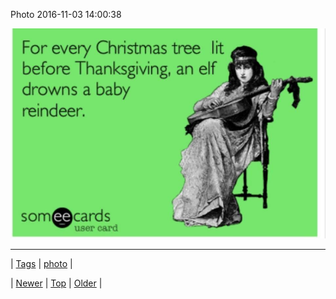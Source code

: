<!--
title: Photo 2016-11-03 14
date: 2020-06-28T15:27:00.134Z
tags: photo
-->


Photo 2016-11-03 14:00:38

![](152685474824-0.jpg)

<!--BOTTOM-POST-NAVIGATION-->
---

| [Tags](tags.md) | [photo](tag-photo.md) |

| [Newer](152679856415.md) | [Top](index.md) | [Older](152693382765.md) |